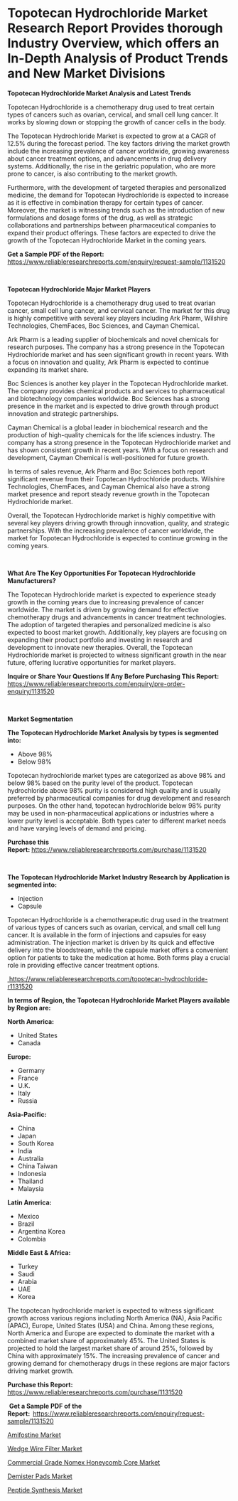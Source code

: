 <p><h1>Topotecan Hydrochloride Market Research Report Provides thorough Industry Overview, which offers an In-Depth Analysis of Product Trends and New Market Divisions</h1></p><p><strong>Topotecan Hydrochloride Market Analysis and Latest Trends</strong></p>
<p><p>Topotecan Hydrochloride is a chemotherapy drug used to treat certain types of cancers such as ovarian, cervical, and small cell lung cancer. It works by slowing down or stopping the growth of cancer cells in the body.</p><p>The Topotecan Hydrochloride Market is expected to grow at a CAGR of 12.5% during the forecast period. The key factors driving the market growth include the increasing prevalence of cancer worldwide, growing awareness about cancer treatment options, and advancements in drug delivery systems. Additionally, the rise in the geriatric population, who are more prone to cancer, is also contributing to the market growth.</p><p>Furthermore, with the development of targeted therapies and personalized medicine, the demand for Topotecan Hydrochloride is expected to increase as it is effective in combination therapy for certain types of cancer. Moreover, the market is witnessing trends such as the introduction of new formulations and dosage forms of the drug, as well as strategic collaborations and partnerships between pharmaceutical companies to expand their product offerings. These factors are expected to drive the growth of the Topotecan Hydrochloride Market in the coming years.</p></p>
<p><strong>Get a Sample PDF of the Report:&nbsp;</strong> <a href="https://www.reliableresearchreports.com/enquiry/request-sample/1131520">https://www.reliableresearchreports.com/enquiry/request-sample/1131520</a></p>
<p>&nbsp;</p>
<p><strong>Topotecan Hydrochloride Major Market Players</strong></p>
<p><p>Topotecan Hydrochloride is a chemotherapy drug used to treat ovarian cancer, small cell lung cancer, and cervical cancer. The market for this drug is highly competitive with several key players including Ark Pharm, Wilshire Technologies, ChemFaces, Boc Sciences, and Cayman Chemical.</p><p>Ark Pharm is a leading supplier of biochemicals and novel chemicals for research purposes. The company has a strong presence in the Topotecan Hydrochloride market and has seen significant growth in recent years. With a focus on innovation and quality, Ark Pharm is expected to continue expanding its market share.</p><p>Boc Sciences is another key player in the Topotecan Hydrochloride market. The company provides chemical products and services to pharmaceutical and biotechnology companies worldwide. Boc Sciences has a strong presence in the market and is expected to drive growth through product innovation and strategic partnerships.</p><p>Cayman Chemical is a global leader in biochemical research and the production of high-quality chemicals for the life sciences industry. The company has a strong presence in the Topotecan Hydrochloride market and has shown consistent growth in recent years. With a focus on research and development, Cayman Chemical is well-positioned for future growth.</p><p>In terms of sales revenue, Ark Pharm and Boc Sciences both report significant revenue from their Topotecan Hydrochloride products. Wilshire Technologies, ChemFaces, and Cayman Chemical also have a strong market presence and report steady revenue growth in the Topotecan Hydrochloride market.</p><p>Overall, the Topotecan Hydrochloride market is highly competitive with several key players driving growth through innovation, quality, and strategic partnerships. With the increasing prevalence of cancer worldwide, the market for Topotecan Hydrochloride is expected to continue growing in the coming years.</p></p>
<p>&nbsp;</p>
<p><strong>What Are The Key Opportunities For Topotecan Hydrochloride Manufacturers?</strong></p>
<p><p>The Topotecan Hydrochloride market is expected to experience steady growth in the coming years due to increasing prevalence of cancer worldwide. The market is driven by growing demand for effective chemotherapy drugs and advancements in cancer treatment technologies. The adoption of targeted therapies and personalized medicine is also expected to boost market growth. Additionally, key players are focusing on expanding their product portfolio and investing in research and development to innovate new therapies. Overall, the Topotecan Hydrochloride market is projected to witness significant growth in the near future, offering lucrative opportunities for market players.</p></p>
<p><strong>Inquire or Share Your Questions If Any Before Purchasing This Report:</strong> <a href="https://www.reliableresearchreports.com/enquiry/pre-order-enquiry/1131520">https://www.reliableresearchreports.com/enquiry/pre-order-enquiry/1131520</a></p>
<p>&nbsp;</p>
<p><strong>Market Segmentation</strong></p>
<p><strong>The Topotecan Hydrochloride Market Analysis by types is segmented into:</strong></p>
<p><ul><li>Above 98%</li><li>Below 98%</li></ul></p>
<p><p>Topotecan hydrochloride market types are categorized as above 98% and below 98% based on the purity level of the product. Topotecan hydrochloride above 98% purity is considered high quality and is usually preferred by pharmaceutical companies for drug development and research purposes. On the other hand, topotecan hydrochloride below 98% purity may be used in non-pharmaceutical applications or industries where a lower purity level is acceptable. Both types cater to different market needs and have varying levels of demand and pricing.</p></p>
<p><strong>Purchase this Report:&nbsp;</strong><a href="https://www.reliableresearchreports.com/purchase/1131520">https://www.reliableresearchreports.com/purchase/1131520</a></p>
<p>&nbsp;</p>
<p><strong>The Topotecan Hydrochloride Market Industry Research by Application is segmented into:</strong></p>
<p><ul><li>Injection</li><li>Capsule</li></ul></p>
<p><p>Topotecan Hydrochloride is a chemotherapeutic drug used in the treatment of various types of cancers such as ovarian, cervical, and small cell lung cancer. It is available in the form of injections and capsules for easy administration. The injection market is driven by its quick and effective delivery into the bloodstream, while the capsule market offers a convenient option for patients to take the medication at home. Both forms play a crucial role in providing effective cancer treatment options.</p></p>
<p><a href="https://www.reliableresearchreports.com/topotecan-hydrochloride-r1131520">&nbsp;https://www.reliableresearchreports.com/topotecan-hydrochloride-r1131520</a></p>
<p><strong>In terms of Region, the Topotecan Hydrochloride Market Players available by Region are:</strong></p>
<p>
    <p> <strong> North America: </strong>
        <ul>
            <li>United States</li>
            <li>Canada</li>
        </ul>
        </p> 
    <p> <strong> Europe: </strong>
        <ul>
            <li>Germany</li>
            <li>France</li>
            <li>U.K.</li>
            <li>Italy</li>
            <li>Russia</li>
        </ul>
        </p> 
    <p> <strong> Asia-Pacific: </strong>
        <ul>
            <li>China</li>
            <li>Japan</li>
            <li>South Korea</li>
            <li>India</li>
            <li>Australia</li>
            <li>China Taiwan</li>
            <li>Indonesia</li>
            <li>Thailand</li>
            <li>Malaysia</li>
        </ul>
        </p> 
    <p> <strong> Latin America: </strong>
        <ul>
            <li>Mexico</li>
            <li>Brazil</li>
            <li>Argentina Korea</li>
            <li>Colombia</li>
        </ul>
        </p> 
    <p> <strong> Middle East & Africa: </strong>
        <ul>
            <li>Turkey</li>
            <li>Saudi</li>
            <li>Arabia</li>
            <li>UAE</li>
            <li>Korea</li>
        </ul>
    </p>
    </p>
<p><p>The topotecan hydrochloride market is expected to witness significant growth across various regions including North America (NA), Asia Pacific (APAC), Europe, United States (USA) and China. Among these regions, North America and Europe are expected to dominate the market with a combined market share of approximately 45%. The United States is projected to hold the largest market share of around 25%, followed by China with approximately 15%. The increasing prevalence of cancer and growing demand for chemotherapy drugs in these regions are major factors driving market growth.</p></p>
<p><strong>Purchase this Report: </strong><a href="https://www.reliableresearchreports.com/purchase/1131520">https://www.reliableresearchreports.com/purchase/1131520</a></p>
<p>&nbsp;<strong>Get a Sample PDF of the Report:&nbsp;&nbsp;</strong><a href="https://www.reliableresearchreports.com/enquiry/request-sample/1131520">https://www.reliableresearchreports.com/enquiry/request-sample/1131520</a></p>
<p><strong></strong></p>
<p><p><a href="https://github.com/jaidynmorantestelletmjzya/Market-Research-Report-List-2/blob/main/amifostine-market.md">Amifostine Market</a></p><p><a href="https://www.linkedin.com/pulse/wedge-wire-filter-market-analysis-its-cagr-segmentation-bzqwe">Wedge Wire Filter Market</a></p><p><a href="https://issuu.com/reportprime-2/docs/commercial-grade-nomex-honeycomb-core-market-size-">Commercial Grade Nomex Honeycomb Core Market</a></p><p><a href="https://www.linkedin.com/pulse/demister-pads-market-size-reveals-best-marketing-channels-81age">Demister Pads Market</a></p><p><a href="https://github.com/juniordelafrance/Market-Research-Report-List-3/blob/main/peptide-synthesis-market.md">Peptide Synthesis Market</a></p></p>